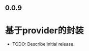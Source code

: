 <!--
 * @Author: cheng
 * @Version: 1.0
 * @Date: 2023-06-12 15:47:57
 * @LastEditors: cheng
 * @LastEditTime: 2023-06-13 18:15:02
 * @FilePath: \provider_base_tools\CHANGELOG.md
 * @ObjectDescription: 
-->
## 0.0.9

# 基于provider的封装

* TODO: Describe initial release.
